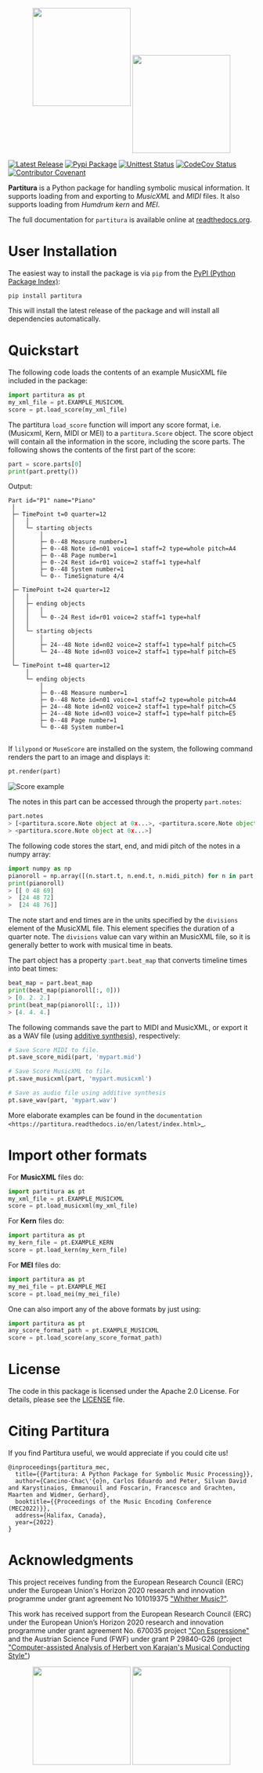 [//]: # (<p align="center"> )

[//]: # (<img src="./partitura/assets/partitura_logo_final.jpg" height="200">)

[//]: # (</p>)
<p align="center">
    <img src="partitura/assets/partitura_logo_black.png#gh-light-mode-only" height="200">
    <img align="center" src="./partitura/assets/partitura_logo_white.png#gh-dark-mode-only" height="200">
</p>

[![Latest Release](https://img.shields.io/github/v/release/cpjku/partitura)](https://github.com/cpjku/partitura/releases)
[![Pypi Package](https://badge.fury.io/py/partitura.svg)](https://badge.fury.io/py/partitura)
[![Unittest Status](https://github.com/CPJKU/partitura/workflows/Partitura%20Unittests/badge.svg)](https://github.com/CPJKU/partitura/actions?query=workflow%3A%22Partitura+Unittests%22)
[![CodeCov Status](https://codecov.io/gh/CPJKU/partitura/branch/develop/graph/badge.svg?token=mnZ234sGSA)](https://codecov.io/gh/CPJKU/partitura)
[![Contributor Covenant](https://img.shields.io/badge/Contributor%20Covenant-2.1-4baaaa.svg)](CODE_OF_CONDUCT.md)



**Partitura** is a Python package for handling symbolic musical information. It
supports loading from and exporting to *MusicXML* and *MIDI* files. It also supports loading from _Humdrum *kern*_ and *MEI*.

The full documentation for `partitura` is available online at [readthedocs.org](https://partitura.readthedocs.io/en/latest/index.html).

User Installation
==========

The easiest way to install the package is via `pip` from the [PyPI (Python
Package Index)](https://pypi.python.org/pypi>):
```shell
pip install partitura
```
This will install the latest release of the package and will install all dependencies automatically.


Quickstart
==========

The following code loads the contents of an example MusicXML file included in
the package:
```python
import partitura as pt
my_xml_file = pt.EXAMPLE_MUSICXML
score = pt.load_score(my_xml_file)
```
The partitura `load_score` function will import any score format, i.e. (Musicxml, Kern, MIDI or MEI) to a `partitura.Score` object.
The score object will contain all the information in the score, including the score parts.
The following shows the contents of the first part of the score:

```python
part = score.parts[0]
print(part.pretty())
```
Output:
```shell
Part id="P1" name="Piano"
 │
 ├─ TimePoint t=0 quarter=12
 │   │
 │   └─ starting objects
 │       │
 │       ├─ 0--48 Measure number=1
 │       ├─ 0--48 Note id=n01 voice=1 staff=2 type=whole pitch=A4
 │       ├─ 0--48 Page number=1
 │       ├─ 0--24 Rest id=r01 voice=2 staff=1 type=half
 │       ├─ 0--48 System number=1
 │       └─ 0-- TimeSignature 4/4
 │
 ├─ TimePoint t=24 quarter=12
 │   │
 │   ├─ ending objects
 │   │   │
 │   │   └─ 0--24 Rest id=r01 voice=2 staff=1 type=half
 │   │
 │   └─ starting objects
 │       │
 │       ├─ 24--48 Note id=n02 voice=2 staff=1 type=half pitch=C5
 │       └─ 24--48 Note id=n03 voice=2 staff=1 type=half pitch=E5
 │
 └─ TimePoint t=48 quarter=12
     │
     └─ ending objects
         │
         ├─ 0--48 Measure number=1
         ├─ 0--48 Note id=n01 voice=1 staff=2 type=whole pitch=A4
         ├─ 24--48 Note id=n02 voice=2 staff=1 type=half pitch=C5
         ├─ 24--48 Note id=n03 voice=2 staff=1 type=half pitch=E5
         ├─ 0--48 Page number=1
         └─ 0--48 System number=1
  
```
If `lilypond` or `MuseScore` are installed on the system, the following command
renders the part to an image and displays it:

```python
pt.render(part)
```
![Score example](https://raw.githubusercontent.com/CPJKU/partitura/master/docs/images/score_example.png)


The notes in this part can be accessed through the property
`part.notes`:

```python
part.notes
> [<partitura.score.Note object at 0x...>, <partitura.score.Note object at 0x...>, 
> <partitura.score.Note object at 0x...>]

```


The following code stores the start, end, and midi pitch of the notes in a numpy
array:

```python
import numpy as np
pianoroll = np.array([(n.start.t, n.end.t, n.midi_pitch) for n in part.notes])
print(pianoroll)
> [[ 0 48 69]
>  [24 48 72]
>  [24 48 76]]
```


The note start and end times are in the units specified by the
`divisions` element of the MusicXML file. This element specifies the
duration of a quarter note. The `divisions` value can vary within an
MusicXML file, so it is generally better to work with musical time in
beats.

The part object has a property :`part.beat_map` that converts timeline
times into beat times:

```python
beat_map = part.beat_map
print(beat_map(pianoroll[:, 0]))
> [0. 2. 2.]
print(beat_map(pianoroll[:, 1]))
> [4. 4. 4.]
```


The following commands save the part to MIDI and MusicXML, or export it as a WAV file (using [additive synthesis](https://en.wikipedia.org/wiki/Additive_synthesis)), respectively:

```python
# Save Score MIDI to file.
pt.save_score_midi(part, 'mypart.mid')

# Save Score MusicXML to file.
pt.save_musicxml(part, 'mypart.musicxml')

# Save as audio file using additive synthesis
pt.save_wav(part, 'mypart.wav')
```


More elaborate examples can be found in the `documentation
<https://partitura.readthedocs.io/en/latest/index.html>`_.

Import other formats
====================
For **MusicXML** files do:

```python
import partitura as pt
my_xml_file = pt.EXAMPLE_MUSICXML
score = pt.load_musicxml(my_xml_file)
```

For **Kern** files do:

```python
import partitura as pt
my_kern_file = pt.EXAMPLE_KERN
score = pt.load_kern(my_kern_file)
```

For **MEI** files do:

```python
import partitura as pt
my_mei_file = pt.EXAMPLE_MEI
score = pt.load_mei(my_mei_file)
```


One can also import any of the above formats by just using:

```python
import partitura as pt
any_score_format_path = pt.EXAMPLE_MUSICXML
score = pt.load_score(any_score_format_path)
```


License
=======

The code in this package is licensed under the Apache 2.0 License. For details,
please see the [LICENSE](LICENSE) file.


Citing Partitura
================

If you find Partitura useful, we would appreciate if you could cite us!

```
@inproceedings{partitura_mec,
  title={{Partitura: A Python Package for Symbolic Music Processing}},
  author={Cancino-Chac\'{o}n, Carlos Eduardo and Peter, Silvan David and Karystinaios, Emmanouil and Foscarin, Francesco and Grachten, Maarten and Widmer, Gerhard},
  booktitle={{Proceedings of the Music Encoding Conference (MEC2022)}},
  address={Halifax, Canada},
  year={2022}
}
```

[//]: # (    | `Grachten, M. <https://maarten.grachten.eu>`__, `Cancino-Chacón, C. <http://www.carloscancinochacon.com>`__ and `Gadermaier, T. <https://www.jku.at/en/institute-of-computational-perception/about-us/people/thassilo-gadermaier/>`__)

[//]: # (    | "`partitura: A Python Package for Handling Symbolic Musical Data <http://carloscancinochacon.com/documents/extended_abstracts/GrachtenEtAl-ISMIR2019-LBD-ext-abstract.pdf>`__\ ".)

[//]: # (    | Late Breaking/Demo Session at the 20th International Society for)

[//]: # (    Music Information Retrieval Conference, Delft, The Netherlands,)

[//]: # (    2019.)



Acknowledgments
===============

This project receives funding from the European Research Council (ERC) under 
the European Union's Horizon 2020 research and innovation programme under grant 
agreement No 101019375 ["Whither Music?"](https://www.jku.at/en/institute-of-computational-perception/research/projects/whither-music/).



This work has received support from the European Research Council (ERC) under
the European Union’s Horizon 2020 research and innovation programme under grant
agreement No. 670035 project ["Con Espressione"](https://www.jku.at/en/institute-of-computational-perception/research/projects/con-espressione/)
and the Austrian Science Fund (FWF) under grant P 29840-G26 (project
["Computer-assisted Analysis of Herbert von Karajan's Musical Conducting Style"](https://karajan-research.org/programs/musical-interpretation-karajan))
<p align="center">
    <img src="docs/source/images/aknowledge_logo.png#gh-light-mode-only" height="200">
    <img src="docs/source/images/aknowledge_logo_negative.png#gh-dark-mode-only" height="200">
</p>

[//]: # ()
[//]: # (.. image:: https://raw.githubusercontent.com/CPJKU/partitura/master/docs/images/erc_fwf_logos.jpg)

[//]: # (   :width: 600 px)

[//]: # (   :scale: 1%)

[//]: # (   :align: center)

